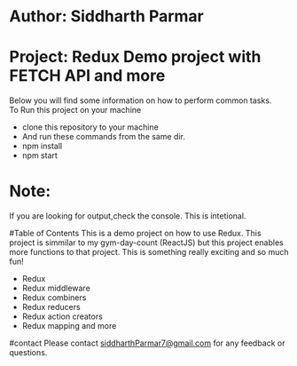 # Author: Siddharth Parmar
# Project: Redux Demo project with FETCH API and more

Below you will find some information on how to perform common tasks. <br>
To Run this project on your machine
- clone this repository to your machine
- And run these commands from the same dir.
- npm install
- npm start

# Note:
If you are looking for output,check the console. This is intetional.

#Table of Contents
This is a demo project on how to use Redux. This project is simmilar to my gym-day-count (ReactJS) but this project enables more functions to that project. This is something really exciting and so much fun!

- Redux
- Redux middleware
- Redux combiners
- Redux reducers
- Redux action creators
- Redux mapping and more

#contact
Please contact siddharthParmar7@gmail.com for any feedback or questions.